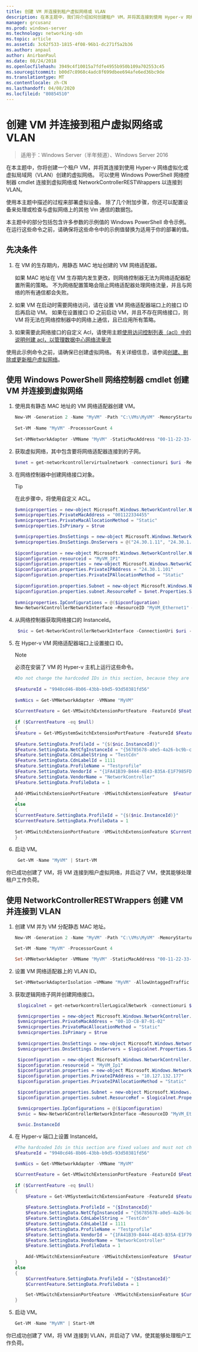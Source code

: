 ```yaml
---
title: 创建 VM 并连接到租户虚拟网络或 VLAN
description: 在本主题中，我们将介绍如何创建租户 VM，并将其连接到使用 Hyper-v 网络虚拟化或虚拟局域网（VLAN）创建的虚拟网络。
manager: grcusanz
ms.prod: windows-server
ms.technology: networking-sdn
ms.topic: article
ms.assetid: 3c62f533-1815-4f08-96b1-dc271f5a2b36
ms.author: anpaul
author: AnirbanPaul
ms.date: 08/24/2018
ms.openlocfilehash: 3949c4f10015a7fdfe4955b950b109a702553c45
ms.sourcegitcommit: b00d7c8968c4adc8f699dbee694afe6ed36bc9de
ms.translationtype: MT
ms.contentlocale: zh-CN
ms.lasthandoff: 04/08/2020
ms.locfileid: "80854510"
---
```

# <a name="create-a-vm-and-connect-to-a-tenant-virtual-network-or-vlan"></a>创建 VM 并连接到租户虚拟网络或 VLAN

>适用于：Windows Server（半年频道）、Windows Server 2016

在本主题中，你将创建一个租户 VM，并将其连接到使用 Hyper-v 网络虚拟化或虚拟局域网（VLAN）创建的虚拟网络。 可以使用 Windows PowerShell 网络控制器 cmdlet 连接到虚拟网络或 NetworkControllerRESTWrappers 以连接到 VLAN。

使用本主题中描述的过程来部署虚拟设备。 除了几个附加步骤，你还可以配置设备来处理或检查与虚拟网络上的其他 Vm 通信的数据包。

本主题中的部分包括包含许多参数的示例值的 Windows PowerShell 命令示例。 在运行这些命令之前，请确保将这些命令中的示例值替换为适用于你的部署的值。 


## <a name="prerequisites"></a>先决条件

1. 在 VM 的生存期内，用静态 MAC 地址创建的 VM 网络适配器。<p>如果 MAC 地址在 VM 生存期内发生更改，则网络控制器无法为网络适配器配置所需的策略。 不为网络配置策略会阻止网络适配器处理网络流量，并且与网络的所有通信都会失败。  

2. 如果 VM 在启动时需要网络访问，请在设置 VM 网络适配器端口上的接口 ID 后再启动 VM。 如果在设置接口 ID 之前启动 VM，并且不存在网络接口，则 VM 将无法在网络控制器中的网络上通信，且已应用所有策略。

3. 如果需要此网络接口的自定义 Acl，请使用主题[使用访问控制列表（acl）中的说明创建 acl，以管理数据中心网络流量流](../../sdn/manage/Use-Access-Control-Lists--ACLs--to-Manage-Datacenter-Network-Traffic-Flow.md)

使用此示例命令之前，请确保已创建虚拟网络。 有关详细信息，请参阅[创建、删除或更新租户虚拟网络](https://technet.microsoft.com/windows-server-docs/networking/sdn/manage/create%2c-delete%2c-or-update-tenant-virtual-networks)。

## <a name="create-a-vm-and-connect-to-a-virtual-network-by-using-the-windows-powershell-network-controller-cmdlets"></a>使用 Windows PowerShell 网络控制器 cmdlet 创建 VM 并连接到虚拟网络


1. 使用具有静态 MAC 地址的 VM 网络适配器创建 VM。 

   ```PowerShell    
   New-VM -Generation 2 -Name "MyVM" -Path "C:\VMs\MyVM" -MemoryStartupBytes 4GB -VHDPath "c:\VMs\MyVM\Virtual Hard Disks\WindowsServer2016.vhdx" -SwitchName "SDNvSwitch" 
    
   Set-VM -Name "MyVM" -ProcessorCount 4
    
   Set-VMNetworkAdapter -VMName "MyVM" -StaticMacAddress "00-11-22-33-44-55" 
   ```

2. 获取虚拟网络，其中包含要将网络适配器连接到的子网。

   ```Powershell 
   $vnet = get-networkcontrollervirtualnetwork -connectionuri $uri -ResourceId "Contoso_WebTier"
   ```

3. 在网络控制器中创建网络接口对象。

   >[!TIP]
   >在此步骤中，将使用自定义 ACL。

   ```PowerShell
   $vmnicproperties = new-object Microsoft.Windows.NetworkController.NetworkInterfaceProperties
   $vmnicproperties.PrivateMacAddress = "001122334455" 
   $vmnicproperties.PrivateMacAllocationMethod = "Static" 
   $vmnicproperties.IsPrimary = $true 

   $vmnicproperties.DnsSettings = new-object Microsoft.Windows.NetworkController.NetworkInterfaceDnsSettings
   $vmnicproperties.DnsSettings.DnsServers = @("24.30.1.11", "24.30.1.12")
    
   $ipconfiguration = new-object Microsoft.Windows.NetworkController.NetworkInterfaceIpConfiguration
   $ipconfiguration.resourceid = "MyVM_IP1"
   $ipconfiguration.properties = new-object Microsoft.Windows.NetworkController.NetworkInterfaceIpConfigurationProperties
   $ipconfiguration.properties.PrivateIPAddress = "24.30.1.101"
   $ipconfiguration.properties.PrivateIPAllocationMethod = "Static"
    
   $ipconfiguration.properties.Subnet = new-object Microsoft.Windows.NetworkController.Subnet
   $ipconfiguration.properties.subnet.ResourceRef = $vnet.Properties.Subnets[0].ResourceRef
    
   $vmnicproperties.IpConfigurations = @($ipconfiguration)
   New-NetworkControllerNetworkInterface –ResourceID "MyVM_Ethernet1" –Properties $vmnicproperties –ConnectionUri $uri
   ```

4. 从网络控制器获取网络接口的 InstanceId。

   ```PowerShell 
    $nic = Get-NetworkControllerNetworkInterface -ConnectionUri $uri -ResourceId "MyVM-Ethernet1"
   ```

5. 在 Hyper-v VM 网络适配器端口上设置接口 ID。

   >[!NOTE]
   >必须在安装了 VM 的 Hyper-v 主机上运行这些命令。

   ```PowerShell 
   #Do not change the hardcoded IDs in this section, because they are fixed values and must not change.
    
   $FeatureId = "9940cd46-8b06-43bb-b9d5-93d50381fd56"
    
   $vmNics = Get-VMNetworkAdapter -VMName "MyVM"
    
   $CurrentFeature = Get-VMSwitchExtensionPortFeature -FeatureId $FeatureId -VMNetworkAdapter $vmNics
    
   if ($CurrentFeature -eq $null)
   {
   $Feature = Get-VMSystemSwitchExtensionPortFeature -FeatureId $FeatureId
    
   $Feature.SettingData.ProfileId = "{$($nic.InstanceId)}"
   $Feature.SettingData.NetCfgInstanceId = "{56785678-a0e5-4a26-bc9b-c0cba27311a3}"
   $Feature.SettingData.CdnLabelString = "TestCdn"
   $Feature.SettingData.CdnLabelId = 1111
   $Feature.SettingData.ProfileName = "Testprofile"
   $Feature.SettingData.VendorId = "{1FA41B39-B444-4E43-B35A-E1F7985FD548}"
   $Feature.SettingData.VendorName = "NetworkController"
   $Feature.SettingData.ProfileData = 1
    
   Add-VMSwitchExtensionPortFeature -VMSwitchExtensionFeature  $Feature -VMNetworkAdapter $vmNics
   }
   else
   {
   $CurrentFeature.SettingData.ProfileId = "{$($nic.InstanceId)}"
   $CurrentFeature.SettingData.ProfileData = 1
    
   Set-VMSwitchExtensionPortFeature -VMSwitchExtensionFeature $CurrentFeature  -VMNetworkAdapter $vmNic
   }
   ```

6. 启动 VM。

   ```PowerShell
    Get-VM -Name "MyVM" | Start-VM 
   ```

你已成功创建了 VM，将 VM 连接到租户虚拟网络，并启动了 VM，使其能够处理租户工作负荷。

## <a name="create-a-vm-and-connect-to-a-vlan-by-using-networkcontrollerrestwrappers"></a>使用 NetworkControllerRESTWrappers 创建 VM 并连接到 VLAN


1. 创建 VM 并为 VM 分配静态 MAC 地址。

   ```PowerShell
   New-VM -Generation 2 -Name "MyVM" -Path "C:\VMs\MyVM" -MemoryStartupBytes 4GB -VHDPath "c:\VMs\MyVM\Virtual Hard Disks\WindowsServer2016.vhdx" -SwitchName "SDNvSwitch" 

   Set-VM -Name "MyVM" -ProcessorCount 4

   Set-VMNetworkAdapter -VMName "MyVM" -StaticMacAddress "00-11-22-33-44-55" 
   ```

2. 设置 VM 网络适配器上的 VLAN ID。

   ```PowerShell
   Set-VMNetworkAdapterIsolation –VMName "MyVM" -AllowUntaggedTraffic $true -IsolationMode VLAN -DefaultIsolationId 123
   ```

3. 获取逻辑网络子网并创建网络接口。 

   ```PowerShell
    $logicalnet = get-networkcontrollerLogicalNetwork -connectionuri $uri -ResourceId "00000000-2222-1111-9999-000000000002"

    $vmnicproperties = new-object Microsoft.Windows.NetworkController.NetworkInterfaceProperties
    $vmnicproperties.PrivateMacAddress = "00-1D-C8-B7-01-02"
    $vmnicproperties.PrivateMacAllocationMethod = "Static"
    $vmnicproperties.IsPrimary = $true 
    
    $vmnicproperties.DnsSettings = new-object Microsoft.Windows.NetworkController.NetworkInterfaceDnsSettings
    $vmnicproperties.DnsSettings.DnsServers = $logicalnet.Properties.Subnets[0].DNSServers

    $ipconfiguration = new-object Microsoft.Windows.NetworkController.NetworkInterfaceIpConfiguration
    $ipconfiguration.resourceid = "MyVM_Ip1"
    $ipconfiguration.properties = new-object Microsoft.Windows.NetworkController.NetworkInterfaceIpConfigurationProperties
    $ipconfiguration.properties.PrivateIPAddress = "10.127.132.177"
    $ipconfiguration.properties.PrivateIPAllocationMethod = "Static"

    $ipconfiguration.properties.Subnet = new-object Microsoft.Windows.NetworkController.Subnet
    $ipconfiguration.properties.subnet.ResourceRef = $logicalnet.Properties.Subnets[0].ResourceRef

    $vmnicproperties.IpConfigurations = @($ipconfiguration)
    $vnic = New-NetworkControllerNetworkInterface –ResourceID "MyVM_Ethernet1" –Properties $vmnicproperties –ConnectionUri $uri

    $vnic.InstanceId
   ```

4. 在 Hyper-v 端口上设置 InstanceId。

   ```PowerShell  
   #The hardcoded Ids in this section are fixed values and must not change.
   $FeatureId = "9940cd46-8b06-43bb-b9d5-93d50381fd56"

   $vmNics = Get-VMNetworkAdapter -VMName "MyVM"

   $CurrentFeature = Get-VMSwitchExtensionPortFeature -FeatureId $FeatureId -VMNetworkAdapter $vmNic
        
   if ($CurrentFeature -eq $null)
   {
       $Feature = Get-VMSystemSwitchExtensionFeature -FeatureId $FeatureId
        
       $Feature.SettingData.ProfileId = "{$InstanceId}"
       $Feature.SettingData.NetCfgInstanceId = "{56785678-a0e5-4a26-bc9b-c0cba27311a3}"
       $Feature.SettingData.CdnLabelString = "TestCdn"
       $Feature.SettingData.CdnLabelId = 1111
       $Feature.SettingData.ProfileName = "Testprofile"
       $Feature.SettingData.VendorId = "{1FA41B39-B444-4E43-B35A-E1F7985FD548}"
       $Feature.SettingData.VendorName = "NetworkController"
       $Feature.SettingData.ProfileData = 1
                
       Add-VMSwitchExtensionFeature -VMSwitchExtensionFeature  $Feature -VMNetworkAdapter $vmNic
   }        
   else
   {
       $CurrentFeature.SettingData.ProfileId = "{$InstanceId}"
       $CurrentFeature.SettingData.ProfileData = 1

       Set-VMSwitchExtensionPortFeature -VMSwitchExtensionFeature $CurrentFeature  -VMNetworkAdapter $vmNic
   }
   ```

5. 启动 VM。

   ```PowerShell
   Get-VM -Name "MyVM" | Start-VM 
   ```

你已成功创建了 VM，将 VM 连接到 VLAN，并启动了 VM，使其能够处理租户工作负荷。

  

